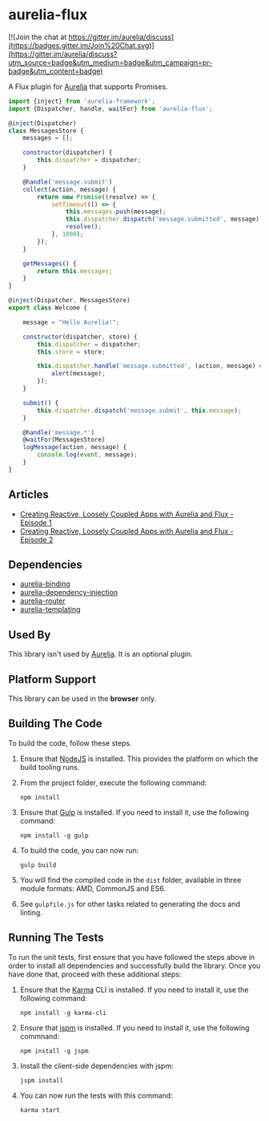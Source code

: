 # aurelia-flux
[![Join the chat at https://gitter.im/aurelia/discuss](https://badges.gitter.im/Join%20Chat.svg)](https://gitter.im/aurelia/discuss?utm_source=badge&utm_medium=badge&utm_campaign=pr-badge&utm_content=badge)

A Flux plugin for [Aurelia](http://www.aurelia.io/) that supports Promises.

``` javascript
import {inject} from 'aurelia-framework';
import {Dispatcher, handle, waitFor} from 'aurelia-flux';

@inject(Dispatcher)
class MessagesStore {
	messages = [];

	constructor(dispatcher) {
		this.dispatcher = dispatcher;
	}

	@handle('message.submit')
	collect(action, message) {
		return new Promise((resolve) => {
			setTimeout(() => {
				this.messages.push(message);
				this.dispatcher.dispatch('message.submitted', message);
				resolve();
			}, 1000);
		});
	}

	getMessages() {
		return this.messages;
	}
}

@inject(Dispatcher, MessagesStore)
export class Welcome {

	message = "Hello Aurelia!";

	constructor(dispatcher, store) {
		this.dispatcher = dispatcher;
		this.store = store;

		this.dispatcher.handle('message.submitted', (action, message) => {
			alert(message);
		});
	}

	submit() {
		this.dispatcher.dispatch('message.submit', this.message);
	}

	@handle('message.*')
	@waitFor(MessagesStore)
	logMessage(action, message) {
		console.log(event, message);
	}
}
```
## Articles

* [Creating Reactive, Loosely Coupled Apps with Aurelia and Flux - Episode 1](http://blog.durandal.io/2015/07/23/creating-reactive-loosely-coupled-apps-with-aurelia-and-flux-episode-1/)
* [Creating Reactive, Loosely Coupled Apps with Aurelia and Flux - Episode 2](http://blog.durandal.io/2015/08/07/creating-reactive-loosely-coupled-apps-with-aurelia-and-flux-episode-2/)

## Dependencies

* [aurelia-binding](https://github.com/aurelia/binding)
* [aurelia-dependency-injection](https://github.com/aurelia/dependency-injection)
* [aurelia-router](https://github.com/aurelia/router)
* [aurelia-templating](https://github.com/aurelia/templating)

## Used By

This library isn't used by [Aurelia](http://www.aurelia.io/). It is an optional plugin.

## Platform Support

This library can be used in the **browser** only.

## Building The Code

To build the code, follow these steps.

1. Ensure that [NodeJS](http://nodejs.org/) is installed. This provides the platform on which the build tooling runs.
2. From the project folder, execute the following command:

	```shell
	npm install
	```
3. Ensure that [Gulp](http://gulpjs.com/) is installed. If you need to install it, use the following command:

	```shell
	npm install -g gulp
	```
4. To build the code, you can now run:

	```shell
	gulp build
	```
5. You will find the compiled code in the `dist` folder, available in three module formats: AMD, CommonJS and ES6.

6. See `gulpfile.js` for other tasks related to generating the docs and linting.

## Running The Tests

To run the unit tests, first ensure that you have followed the steps above in order to install all dependencies and successfully build the library. Once you have done that, proceed with these additional steps:

1. Ensure that the [Karma](http://karma-runner.github.io/) CLI is installed. If you need to install it, use the following command:

	```shell
	npm install -g karma-cli
	```
2. Ensure that [jspm](http://jspm.io/) is installed. If you need to install it, use the following commnand:

	```shell
	npm install -g jspm
	```
3. Install the client-side dependencies with jspm:

	```shell
	jspm install
	```

4. You can now run the tests with this command:

	```shell
	karma start
	```
